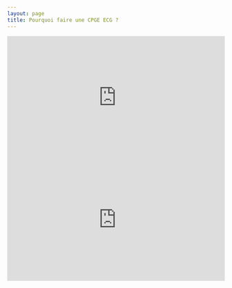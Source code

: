 ```yaml
---
layout: page
title: Pourquoi faire une CPGE ECG ?
---
```



<div style="position:relative;padding-bottom:56.25%;height:0;overflow:hidden;">
  <iframe title="legende" style="width:100%;height:100%;position:absolute;left:0px;top:0px;overflow:hidden" frameborder="0" type="text/html" src="https://www.dailymotion.com/embed/video/x6vp1pu" width="100%" height="100%" allowfullscreen> </iframe>
</div>


<div style="position:relative;padding-bottom:56.25%;height:0;overflow:hidden;">
  <figure>
  <iframe title="legende" style="width:100%;height:100%;position:absolute;left:0px;top:0px" frameborder="0" type="text/html" src="https://www.dailymotion.com/embed/video/x6vp1pu" width="100%" height="100%" allowfullscreen> </iframe>
    <figcaption> source </figcaption> </figure>
</div>

